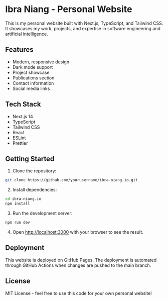 # Ibra Niang - Personal Website

This is my personal website built with Next.js, TypeScript, and Tailwind CSS. It showcases my work, projects, and expertise in software engineering and artificial intelligence.

## Features

- Modern, responsive design
- Dark mode support
- Project showcase
- Publications section
- Contact information
- Social media links

## Tech Stack

- Next.js 14
- TypeScript
- Tailwind CSS
- React
- ESLint
- Prettier

## Getting Started

1. Clone the repository:
```bash
git clone https://github.com/yourusername/ibra-niang.io.git
```

2. Install dependencies:
```bash
cd ibra-niang.io
npm install
```

3. Run the development server:
```bash
npm run dev
```

4. Open [http://localhost:3000](http://localhost:3000) with your browser to see the result.

## Deployment

This website is deployed on GitHub Pages. The deployment is automated through GitHub Actions when changes are pushed to the main branch.

## License

MIT License - feel free to use this code for your own personal website!
